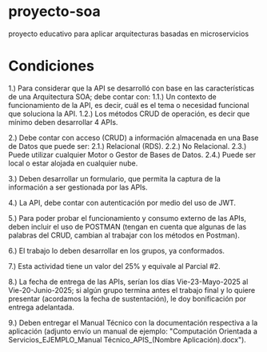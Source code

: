 # proyecto-soa
proyecto educativo para aplicar arquitecturas basadas en microservicios

# Condiciones
 
1.)  Para considerar que la API se desarrolló con base en las características de una Arquitectura SOA; debe contar con:
    1.1.) Un contexto de funcionamiento de la API, es decir, cuál es el tema o necesidad funcional que soluciona la API.
    1.2.) Los métodos CRUD de operación, es decir que mínimo deben desarrollar 4 APIs.
 
2.) Debe contar con acceso (CRUD) a información almacenada en una Base de Datos que puede ser:
    2.1.) Relacional (RDS).
    2.2.) No Relacional.
    2.3.) Puede utilizar cualquier Motor o Gestor de Bases de Datos.
    2.4.) Puede ser local o estar alojada en cualquier nube.
 
3.) Deben desarrollar un formulario, que permita la captura de la información a ser gestionada por las APIs.
 
4.) La API, debe contar con autenticación por medio del uso de JWT.
 
5.) Para poder probar el funcionamiento y consumo externo de las APIs, deben incluir el uso de POSTMAN (tengan en cuenta que algunas de las palabras del CRUD, cambian al trabajar con los métodos en Postman).
 
6.) El trabajo lo deben desarrollar en los grupos, ya conformados.
 
7.) Esta actividad tiene un valor del 25% y equivale al Parcial #2.
 
8.) La fecha de entrega de las APIs, serían los días Vie-23-Mayo-2025 al Vie-20-Junio-2025; si algún grupo termina antes el trabajo final y lo quiere presentar (acordamos la fecha de sustentación), le doy bonificación por entrega adelantada.
 
9.) Deben entregar el Manual Técnico con la documentación respectiva a la aplicación (adjunto envío un manual de ejemplo: "Computación Orientada a Servicios_EJEMPLO_Manual Técnico_APIS_(Nombre Aplicación).docx").
